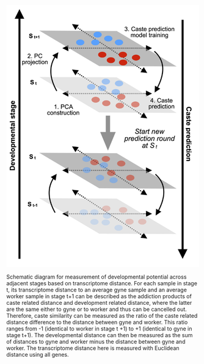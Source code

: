 <p align="center">
  <img src="BPA.png" width="512">
</p>
Schematic diagram for measurement of developmental potential across adjacent stages based on transcriptome distance. For each sample in stage t, its transcriptome distance to an average gyne sample and an average worker sample in stage t+1 can be described as the addiction products of caste related distance and development related distance, where the latter are the same either to gyne or to worker and thus can be cancelled out. Therefore, caste similarity can be measured as the ratio of the caste related distance difference to the distance between gyne and worker. This ratio ranges from -1 (identical to worker in stage t +1) to +1 (identical to gyne in stage t+1). The developmental distance can then be measured as the sum of distances to gyne and worker minus the distance between gyne and worker. The transcriptome distance here is measured with Euclidean distance using all genes.
